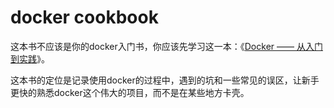 docker cookbook
=======
这本书不应该是你的docker入门书，你应该先学习这一本：《[Docker —— 从入门到实践](https://www.gitbook.com/book/yeasy/docker_practice/details)》。

这本书的定位是记录使用docker的过程中，遇到的坑和一些常见的误区，让新手更快的熟悉docker这个伟大的项目，而不是在某些地方卡壳。
